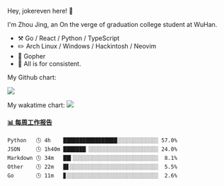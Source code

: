 Hey, jokereven here! 👋

I'm Zhou Jing, an On the verge of graduation college student at WuHan.

-   :hammer_and_pick: Go / React / Python / TypeScript
-   :pencil2: Arch Linux / Windows / Hackintosh / Neovim
-   :seedling: Gopher
-   :thought_balloon: All is for consistent.

My Github chart:

![](https://ghchart.rshah.org/JonnieWayy)

My wakatime chart:
![](https://wakatime.com/share/@jokereven/1679dc82-4bf9-4b63-9203-390d608503de.png)

<!-- waka-box start -->
#### <a href="https://gist.github.com/9f8118785e2d128d746db5f61b0e0a2a" target="_blank">📊 每周工作报告</a>
```text
Python   🕓 4h    █████████████████░░░░░░░░░░░░░ 57.0%
JSON     🕓 1h40m ███████▏░░░░░░░░░░░░░░░░░░░░░░ 24.0%
Markdown 🕓 34m   ██▍░░░░░░░░░░░░░░░░░░░░░░░░░░░  8.1%
Other    🕓 22m   █▋░░░░░░░░░░░░░░░░░░░░░░░░░░░░  5.5%
Go       🕓 11m   ▊░░░░░░░░░░░░░░░░░░░░░░░░░░░░░  2.6%
```
<!-- Powered by https://github.com/journey-ad/waka-box-go . -->
<!-- waka-box end -->
